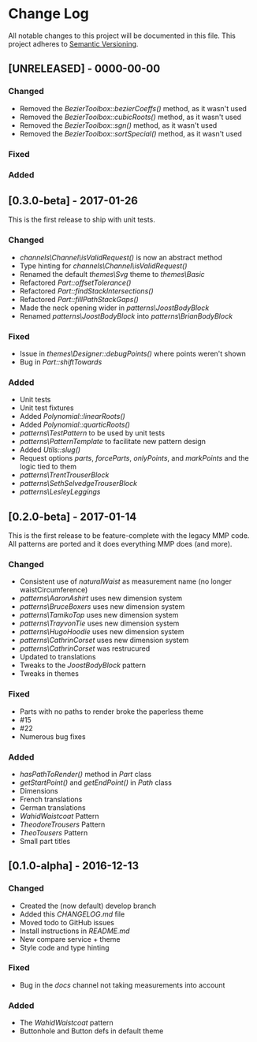 # Change Log
All notable changes to this project will be documented in this file.
This project adheres to [Semantic Versioning](http://semver.org/).

## [UNRELEASED] - 0000-00-00

### Changed

- Removed the _BezierToolbox::bezierCoeffs()_ method, as it wasn't used
- Removed the _BezierToolbox::cubicRoots()_ method, as it wasn't used
- Removed the _BezierToolbox::sgn()_ method, as it wasn't used
- Removed the _BezierToolbox::sortSpecial()_ method, as it wasn't used

### Fixed

### Added

## [0.3.0-beta] - 2017-01-26

This is the first release to ship with unit tests.

### Changed

- _channels\Channel\isValidRequest()_ is now an abstract method
- Type hinting for _channels\Channel\isValidRequest()_
- Renamed the default _themes\Svg_ theme to _themes\Basic_
- Refactored  _Part::offsetTolerance()_
- Refactored _Part::findStackIntersections()_
- Refactored _Part::fillPathStackGaps()_
- Made the neck opening wider in _patterns\JoostBodyBlock_
- Renamed _patterns\JoostBodyBlock_ into _patterns\BrianBodyBlock_

### Fixed

- Issue in _themes\Designer::debugPoints()_ where points weren't shown
- Bug in _Part::shiftTowards_

### Added

- Unit tests
- Unit test fixtures
- Added _Polynomial::linearRoots()_
- Added _Polynomial::quarticRoots()_
- _patterns\TestPattern_ to be used by unit tests
- _patterns\PatternTemplate_ to facilitate new pattern design
- Added _Utils::slug()_
- Request options _parts_, _forceParts_, _onlyPoints_, and _markPoints_ and the logic tied to them
- _patterns\TrentTrouserBlock_
- _patterns\SethSelvedgeTrouserBlock_
- _patterns\LesleyLeggings_


## [0.2.0-beta] - 2017-01-14

This is the first release to be feature-complete with the legacy MMP code.
All patterns are ported and it does everything MMP does (and more).

### Changed
- Consistent use of _naturalWaist_ as measurement name (no longer waistCircumference)
- _patterns\AaronAshirt_ uses new dimension system
- _patterns\BruceBoxers_ uses new dimension system
- _patterns\TamikoTop_ uses new dimension system
- _patterns\TrayvonTie_ uses new dimension system
- _patterns\HugoHoodie_ uses new dimension system
- _patterns\CathrinCorset_ uses new dimension system
- _patterns\CathrinCorset_ was restrucured
- Updated to translations
- Tweaks to the _JoostBodyBlock_ pattern
- Tweaks in themes

### Fixed
- Parts with no paths to render broke the paperless theme
- #15
- #22
- Numerous bug fixes

### Added
- _hasPathToRender()_ method in _Part_ class
- _getStartPoint()_ and _getEndPoint()_ in _Path_ class
- Dimensions
- French translations
- German translations
- _WahidWaistcoat_ Pattern
- _TheodoreTrousers_ Pattern
- _TheoTousers_ Pattern
- Small part titles

## [0.1.0-alpha] - 2016-12-13
### Changed
- Created the (now default) develop branch
- Added this _CHANGELOG.md_ file
- Moved todo to GitHub issues
- Install instructions in _README.md_
- New compare service + theme
- Style code and type hinting

### Fixed
- Bug in the _docs_ channel not taking measurements into account

### Added
- The _WahidWaistcoat_ pattern
- Buttonhole and Button defs in default theme
